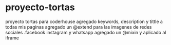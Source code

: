 # proyecto-tortas
proyecto tortas para coderhouse
agregado keywords, description y tittle a todas mis paginas
agregado un @extend para las imagenes de redes sociales .facebook instagram y whatsapp
agregado un @mixin y aplicado al iframe

